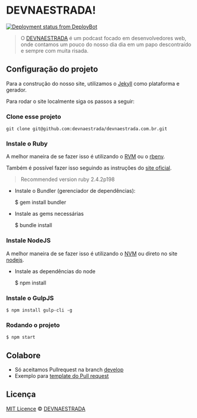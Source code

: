 # DEVNAESTRADA!

[![Deployment status from DeployBot](https://aowba.deploybot.com/badge/34534835889972/41230.svg)](http://deploybot.com)

> O [DEVNAESTRADA](http://devnaestrada.com.br) é um podcast focado em desenvolvedores web, onde contamos um pouco do nosso dia
dia em um papo descontraído e sempre com muita risada.

## Configuração do projeto

Para a construção do nosso site, utilizamos o [Jekyll](http://jekyllrb.com/) como plataforma e gerador.

Para rodar o site localmente siga os passos a seguir:

### Clone esse projeto

    git clone git@github.com:devnaestrada/devnaestrada.com.br.git

### Instale o Ruby

A melhor maneira de se fazer isso é utilizando o [RVM](https://rvm.io/) ou o [rbenv](https://github.com/rbenv/rbenv).

Também é possível fazer isso seguindo as instruções do [site oficial](https://www.ruby-lang.org/pt/).

> Recommended version ruby 2.4.2p198

- Instale o Bundler (gerenciador de dependências):


    $ gem install bundler

- Instale as gems necessárias


    $ bundle install

### Instale NodeJS

A melhor maneira de se fazer isso é utilizando o [NVM](https://github.com/creationix/nvm) ou direto no site [nodejs](https://nodejs.org/en/).

- Instale as dependências do node


    $ npm install

### Instale o GulpJS

    $ npm install gulp-cli -g

### Rodando o projeto

    $ npm start

## Colabore

- Só aceitamos Pullrequest na branch [develop](https://github.com/devnaestrada/devnaestrada.com.br/tree/develop)
- Exemplo para [template do Pull request](https://github.com/devnaestrada/devnaestrada.com.br/wiki/Template-for-Pull-Request)

## Licença

[MIT Licence](LICENSE) © [DEVNAESTRADA](http://devnaestrada.com.br/)
